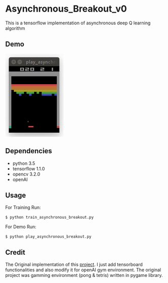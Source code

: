 # Asynchronous_Breakout_v0

This is a tensorflow implementation of asynchronous deep Q learning algorithm 

## Demo

![Breakout_v0](/img/asynchronous_breakout_v0.gif)


## Dependencies

* python 3.5
* tensorflow 1.1.0
* opencv 3.2.0
* openAI


## Usage

For Training Run:

```
$ python train_asynchronous_breakout.py
```

For Demo Run:

```
$ python play_asynchronous_breakout.py
```

## Credit

The Original implementation of this [project](https://github.com/Zeta36/Asynchronous-Methods-for-Deep-Reinforcement-Learning). I just add tensorboard 
functionalities and also modify it for openAI gym environment. The original project was gamming environment (pong & tetris) written in pygame library. 


